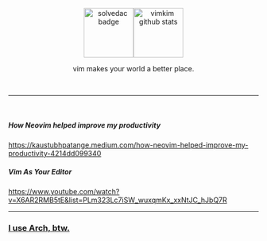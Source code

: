 <p align='center'>
  <img height=100 src="http://mazassumnida.wtf/api/v2/generate_badge?boj=dkbkjn" alt="solvedac badge" /><img height=100 src="https://github-readme-stats.vercel.app/api?username=vimkim&theme=dark&show_icons=true" alt="vimkim github stats" />
</p>
<p align='center'>
vim makes your world a better place.
</p>

<br />

--- 

<br />

##### How Neovim helped improve my productivity
https://kaustubhpatange.medium.com/how-neovim-helped-improve-my-productivity-4214dd099340

##### Vim As Your Editor
https://www.youtube.com/watch?v=X6AR2RMB5tE&list=PLm323Lc7iSW_wuxqmKx_xxNtJC_hJbQ7R

---

### [I use Arch, btw.](https://github.com/overmighty/i-use-arch-btw)

